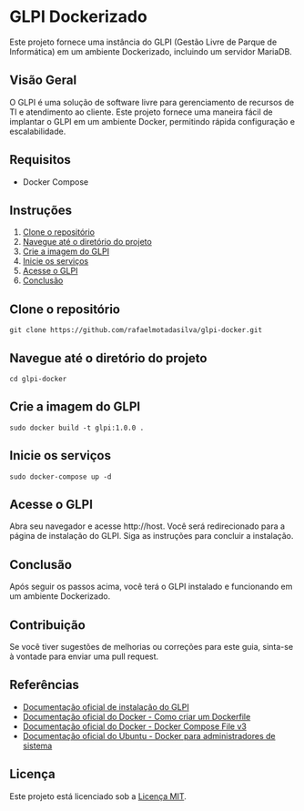 # GLPI Dockerizado

Este projeto fornece uma instância do GLPI (Gestão Livre de Parque de Informática) em um ambiente Dockerizado, incluindo um servidor MariaDB.

## Visão Geral

O GLPI é uma solução de software livre para gerenciamento de recursos de TI e atendimento ao cliente. Este projeto fornece uma maneira fácil de implantar o GLPI em um ambiente Docker, permitindo rápida configuração e escalabilidade.

## Requisitos

* Docker Compose

## Instruções

1. [Clone o repositório](#clone-o-repositório)
2. [Navegue até o diretório do projeto](#navegue-até-o-diretório-do-projeto)
3. [Crie a imagem do GLPI](#crie-a-imagem-do-glpi)
4. [Inicie os serviços](#inicie-os-serviços)
5. [Acesse o GLPI](#acesse-o-glpi)
8. [Conclusão](#conclusão)

## Clone o repositório

```
git clone https://github.com/rafaelmotadasilva/glpi-docker.git
```

## Navegue até o diretório do projeto

```
cd glpi-docker
```

## Crie a imagem do GLPI

```
sudo docker build -t glpi:1.0.0 .
```

## Inicie os serviços

```
sudo docker-compose up -d
```

## Acesse o GLPI

Abra seu navegador e acesse http://host. Você será redirecionado para a página de instalação do GLPI. Siga as instruções para concluir a instalação.

## Conclusão

Após seguir os passos acima, você terá o GLPI instalado e funcionando em um ambiente Dockerizado.

## Contribuição

Se você tiver sugestões de melhorias ou correções para este guia, sinta-se à vontade para enviar uma pull request.

## Referências

- [Documentação oficial de instalação do GLPI](https://glpi-install.readthedocs.io/pt/latest/)
- [Documentação oficial do Docker - Como criar um Dockerfile](https://docs.docker.com/engine/reference/builder/)
- [Documentação oficial do Docker - Docker Compose File v3](https://docs.docker.com/compose/compose-file/compose-file-v3/)
- [Documentação oficial do Ubuntu - Docker para administradores de sistema](https://ubuntu.com/server/docs/docker-for-system-admins)

## Licença

Este projeto está licenciado sob a [Licença MIT](LICENSE).
